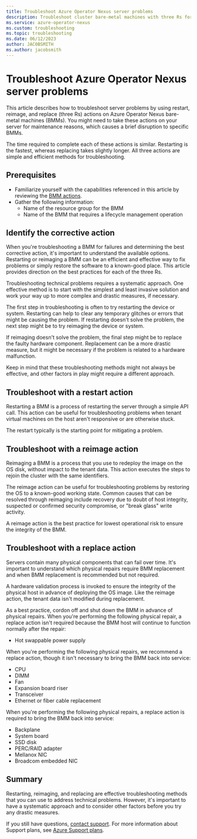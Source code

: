```yaml
---
title: Troubleshoot Azure Operator Nexus server problems
description: Troubleshoot cluster bare-metal machines with three Rs for Azure Operator Nexus.
ms.service: azure-operator-nexus
ms.custom: troubleshooting
ms.topic: troubleshooting
ms.date: 06/12/2023
author: JAC0BSMITH
ms.author: jacobsmith
---
```


# Troubleshoot Azure Operator Nexus server problems

This article describes how to troubleshoot server problems by using restart, reimage, and replace (three Rs) actions on Azure Operator Nexus bare-metal machines (BMMs). You might need to take these actions on your server for maintenance reasons, which causes a brief disruption to specific BMMs.

The time required to complete each of these actions is similar. Restarting is the fastest, whereas replacing takes slightly longer. All three actions are simple and efficient methods for troubleshooting.

## Prerequisites

- Familiarize yourself with the capabilities referenced in this article by reviewing the [BMM actions](howto-baremetal-functions.md).
- Gather the following information:
  - Name of the resource group for the BMM
  - Name of the BMM that requires a lifecycle management operation

## Identify the corrective action

When you're troubleshooting a BMM for failures and determining the best corrective action, it's important to understand the available options. Restarting or reimaging a BMM can be an efficient and effective way to fix problems or simply restore the software to a known-good place. This article provides direction on the best practices for each of the three Rs.

Troubleshooting technical problems requires a systematic approach. One effective method is to start with the simplest and least invasive solution and work your way up to more complex and drastic measures, if necessary.

The first step in troubleshooting is often to try restarting the device or system. Restarting can help to clear any temporary glitches or errors that might be causing the problem. If restarting doesn't solve the problem, the next step might be to try reimaging the device or system.

If reimaging doesn't solve the problem, the final step might be to replace the faulty hardware component. Replacement can be a more drastic measure, but it might be necessary if the problem is related to a hardware malfunction.

Keep in mind that these troubleshooting methods might not always be effective, and other factors in play might require a different approach.

## Troubleshoot with a restart action

Restarting a BMM is a process of restarting the server through a simple API call. This action can be useful for troubleshooting problems when tenant virtual machines on the host aren't responsive or are otherwise stuck.

The restart typically is the starting point for mitigating a problem.

## Troubleshoot with a reimage action

Reimaging a BMM is a process that you use to redeploy the image on the OS disk, without impact to the tenant data. This action executes the steps to rejoin the cluster with the same identifiers.

The reimage action can be useful for troubleshooting problems by restoring the OS to a known-good working state. Common causes that can be resolved through reimaging include recovery due to doubt of host integrity, suspected or confirmed security compromise, or "break glass" write activity.

A reimage action is the best practice for lowest operational risk to ensure the integrity of the BMM.

## Troubleshoot with a replace action

Servers contain many physical components that can fail over time. It's important to understand which physical repairs require BMM replacement and when BMM replacement is recommended but not required.

A hardware validation process is invoked to ensure the integrity of the physical host in advance of deploying the OS image. Like the reimage action, the tenant data isn't modified during replacement.

As a best practice, cordon off and shut down the BMM in advance of physical repairs. When you're performing the following physical repair, a replace action isn't required because the BMM host will continue to function normally after the repair:  

- Hot swappable power supply

When you're performing the following physical repairs, we recommend a replace action, though it isn't necessary to bring the BMM back into service:

- CPU
- DIMM
- Fan
- Expansion board riser
- Transceiver
- Ethernet or fiber cable replacement

When you're performing the following physical repairs, a replace action is required to bring the BMM back into service:

- Backplane
- System board
- SSD disk
- PERC/RAID adapter
- Mellanox NIC
- Broadcom embedded NIC

## Summary

Restarting, reimaging, and replacing are effective troubleshooting methods that you can use to address technical problems. However, it's important to have a systematic approach and to consider other factors before you try any drastic measures.

If you still have questions, [contact support](https://portal.azure.com/?#blade/Microsoft_Azure_Support/HelpAndSupportBlade).
For more information about Support plans, see [Azure Support plans](https://azure.microsoft.com/support/plans/response/).
